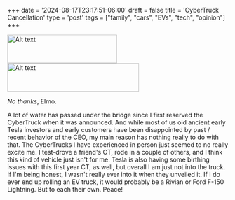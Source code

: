 +++
date = '2024-08-17T23:17:51-06:00'
draft = false
title = 'CyberTruck Cancellation'
type = 'post'
tags = ["family", "cars", "EVs", "tech", "opinion"]  
+++


<div class="image-row">
  <img src="https://julianwest.me/Blog/posts/images/ct-cancel1.jpeg" alt="Alt text" width="250" height="65"> <img src="https://julianwest.me/Blog/posts/images/ct-cancel2.jpeg" alt="Alt text" width="300" height="65">
</div>

*No thanks*, Elmo.<br />

A lot of water has passed under the bridge since I first reserved the CyberTruck when it was announced. And while most of us old ancient early Tesla investors and early customers have been disappointed by past / recent behavior of the CEO, my main reason has nothing really to do with that.  The CyberTrucks I have experienced in person just seemed to no really excite me.  I test-drove a friend's CT, rode in a couple of others, and I think this kind of vehicle just isn't for me.  Tesla is also having some birthing issues with this first year CT, as well, but overall I am just not into the truck.  If I'm being honest, I wasn't really ever into it when they unveiled it. If I do ever end up rolling an EV truck, it would probably be a Rivian or Ford F-150 Lightning.  But to each their own.  Peace! 